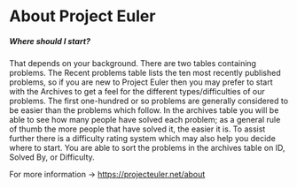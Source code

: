 #  About Project Euler
##### Where should I start?
 That depends on your background. There are two tables containing problems. The Recent problems table lists the ten most recently published 
problems, so if you are new to Project Euler then you may prefer to start with the Archives to get a feel for the different 
types/difficulties of our problems. The first one-hundred or so problems are generally considered to be easier than the problems which 
follow. In the archives table you will be able to see how many people have solved each problem; as a general rule of thumb the more people 
that have solved it, the easier it is. To assist further there is a difficulty rating system which may also help you decide where to start. 
You are able to sort the problems in the archives table on ID, Solved By, or Difficulty.

For more information -> https://projecteuler.net/about
